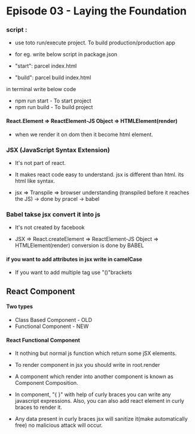 # Episode 03 - Laying the Foundation

### script :

- use toto run/execute project. To build production/production app

- for eg. write below script in package.json
- "start": parcel index.html
- "build": parcel build index.html

in terminal write below code

- npm run start - To start project
- npm run build - To build project

#### React.Element => ReactElement-JS Object => HTMLElement(render)

- when we render it on dom then it become html element.

### JSX (JavaScript Syntax Extension)

- It's not part of react.
- It makes react code easy to understand.
  jsx is different than html. its html like syntax.

- jsx => Transpile => browser understanding
  (transpiled before it reaches the JS) -> done by pracel -> babel

### Babel takse jsx convert it into js

- It's not created by facebook

- JSX => React.createElement => ReactElement-JS Object => HTMLElement(render) conversion is done by BABEL

#### if you want to add attributes in jsx write in camelCase

- If you want to add multiple tag use "()"brackets

## React Component

#### Two types

- Class Based Component - OLD
- Functional Component - NEW

#### React Functional Component

- It nothing but normal js function which return some jSX elements.

- To render component in jsx you should write in root.render<componentName />

- A component which render into another component is known as Component Composition.

- In component, "{ }" with help of curly braces you can write any javascript expressions. Also, you can also add react element in curly braces to render it.

- Any data present in curly braces jsx will sanitize it(make automatically free) no malicious attack will occur.
